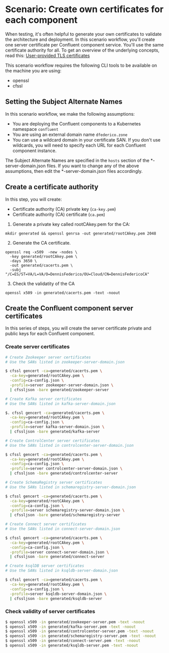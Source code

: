 # Scenario: Create own certificates for each component

When testing, it's often helpful to generate your own certificates to validate the architecture and deployment.
In this scenario workflow, you'll create one server certificate per Confluent component service. You'll use the same certificate authority for all.
To get an overview of the underlying concepts, read this: 
[User-provided TLS certificates](https://docs.confluent.io/operator/current/co-network-encryption.html#configure-user-provided-tls-certificates) 

This scenario workflow requires the following CLI tools to be available on the machine you
are using:

- openssl
- cfssl

## Setting the Subject Alternate Names

In this scenario workflow, we make the following assumptions:

- You are deploying the Confluent components to a Kubernetes namespace `confluent`
- You are using an external domain name `dfederico.zone`
- You can use a wildcard domain in your certificate SAN. If you don't use wildcards, 
  you will need to specify each URL for each Confluent component instance. 

The Subject Alternate Names are specified in the `hosts` section of the *-server-domain.json 
files. If you want to change any of the above assumptions, then edit the *-server-domain.json 
files accordingly.

## Create a certificate authority

In this step, you will create:

* Certificate authority (CA) private key (`ca-key.pem`)
* Certificate authority (CA) certificate (`ca.pem`)

1. Generate a private key called rootCAkey.pem for the CA:

```
mkdir generated && openssl genrsa -out generated/rootCAkey.pem 2048
```

2. Generate the CA certificate.

```
openssl req -x509  -new -nodes \
  -key generated/rootCAkey.pem \
  -days 3650 \
  -out generated/cacerts.pem \
  -subj "/C=ES/ST=VA/L=VA/O=DennisFederico/OU=Cloud/CN=DennisFedericoCA"
```

3. Check the validatity of the CA

```
openssl x509 -in generated/cacerts.pem -text -noout
```

## Create the Confluent component server certificates

In this series of steps, you will create the server certificate private and public keys
for each Confluent component.

### Create server certificates

```bash
# Create Zookeeper server certificates
# Use the SANs listed in zookeeper-server-domain.json

$ cfssl gencert -ca=generated/cacerts.pem \
  -ca-key=generated/rootCAkey.pem \
  -config=ca-config.json \
  -profile=server zookeeper-server-domain.json \
  | cfssljson -bare generated/zookeeper-server

# Create Kafka server certificates
# Use the SANs listed in kafka-server-domain.json

$. cfssl gencert -ca=generated/cacerts.pem \
  -ca-key=generated/rootCAkey.pem \
  -config=ca-config.json \
  -profile=server kafka-server-domain.json \
  | cfssljson -bare generated/kafka-server

# Create ControlCenter server certificates
# Use the SANs listed in controlcenter-server-domain.json

$ cfssl gencert -ca=generated/cacerts.pem \
  -ca-key=generated/rootCAkey.pem \
  -config=ca-config.json \
  -profile=server controlcenter-server-domain.json \
  | cfssljson -bare generated/controlcenter-server

# Create SchemaRegistry server certificates
# Use the SANs listed in schemaregistry-server-domain.json

$ cfssl gencert -ca=generated/cacerts.pem \
  -ca-key=generated/rootCAkey.pem \
  -config=ca-config.json \
  -profile=server schemaregistry-server-domain.json \
  | cfssljson -bare generated/schemaregistry-server

# Create Connect server certificates
# Use the SANs listed in connect-server-domain.json

$ cfssl gencert -ca=generated/cacerts.pem \
  -ca-key=generated/rootCAkey.pem \
  -config=ca-config.json \
  -profile=server connect-server-domain.json \
  | cfssljson -bare generated/connect-server

# Create ksqlDB server certificates
# Use the SANs listed in ksqldb-server-domain.json

$ cfssl gencert -ca=generated/cacerts.pem \
  -ca-key=generated/rootCAkey.pem \
  -config=ca-config.json \
  -profile=server ksqldb-server-domain.json \
  | cfssljson -bare generated/ksqldb-server
```

### Check validity of server certificates

```bash
$ openssl x509 -in generated/zookeeper-server.pem -text -noout
$ openssl x509 -in generated/kafka-server.pem -text -noout
$ openssl x509 -in generated/controlcenter-server.pem -text -noout
$ openssl x509 -in generated/schemaregistry-server.pem -text -noout
$ openssl x509 -in generated/connect-server.pem -text -noout
$ openssl x509 -in generated/ksqldb-server.pem -text -noout
```